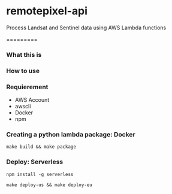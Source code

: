 # remotepixel-api
Process Landsat and Sentinel data using AWS Lambda functions

=========

### What this is


### How to use


### Requierement
  - AWS Account
  - awscli
  - Docker
  - npm


### Creating a python lambda package: Docker

```
make build && make package
```

### Deploy: Serverless
```
npm install -g serverless

make deploy-us && make deploy-eu
```
